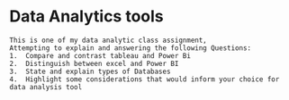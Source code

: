 # Data Analytics tools
    This is one of my data analytic class assignment, 
    Attempting to explain and answering the following Questions:
    1.	Compare and contrast tableau and Power Bi
    2.	Distinguish between excel and Power BI
    3.	State and explain types of Databases
    4.	Highlight some considerations that would inform your choice for data analysis tool
